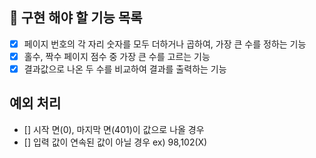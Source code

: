 ## 🚀 구현 해야 할 기능 목록

+ [X] 페이지 번호의 각 자리 숫자를 모두 더하거나 곱하여, 가장 큰 수를 정하는 기능
+ [X] 홀수, 짝수 페이지 점수 중 가장 큰 수를 고르는 기능
+ [X] 결과값으로 나온 두 수를 비교하여 결과를 출력하는 기능

## 예외 처리
+ [] 시작 면(0), 마지막 면(401)이 값으로 나올 경우 
+ [] 입력 값이 연속된 값이 아닐 경우 ex) 98,102(X)
